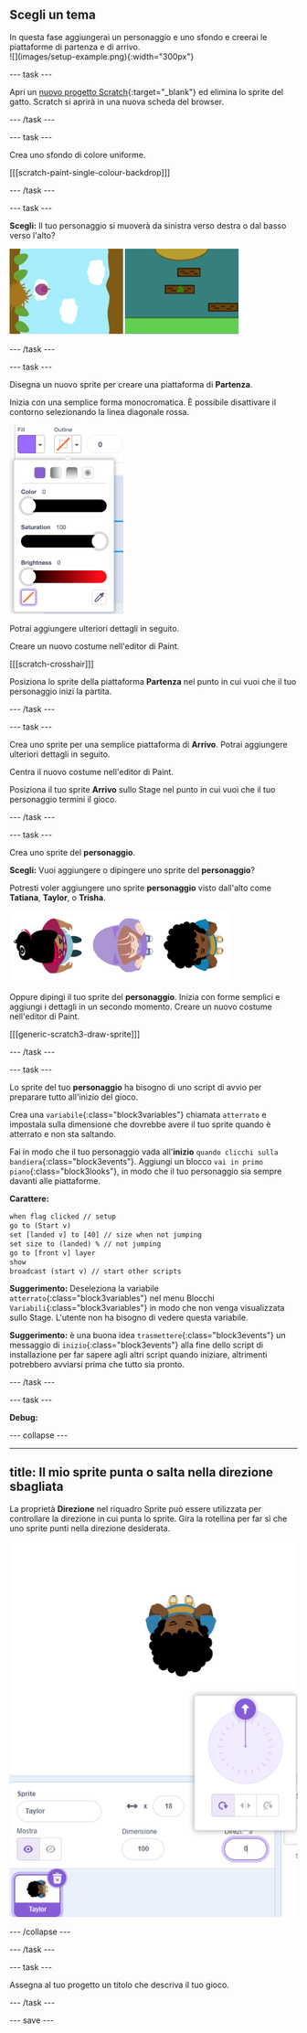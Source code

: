 ## Scegli un tema

<div style="display: flex; flex-wrap: wrap">
<div style="flex-basis: 200px; flex-grow: 1; margin-right: 15px;">
In questa fase aggiungerai un personaggio e uno sfondo e creerai le piattaforme di partenza e di arrivo. 
</div>
<div>
![](images/setup-example.png){:width="300px"}
</div>
</div>

--- task ---

Apri un [nuovo progetto Scratch](http://rpf.io/scratch-new){:target="_blank"} ed elimina lo sprite del gatto. Scratch si aprirà in una nuova scheda del browser.

--- /task ---

--- task ---

Crea uno sfondo di colore uniforme.

[[[scratch-paint-single-colour-backdrop]]]

--- /task ---

--- task ---

**Scegli:** Il tuo personaggio si muoverà da sinistra verso destra o dal basso verso l'alto?

![](images/direction-examples.png)

--- /task ---

--- task ---

Disegna un nuovo sprite per creare una piattaforma di **Partenza**.

Inizia con una semplice forma monocromatica. È possibile disattivare il contorno selezionando la linea diagonale rossa.

![](images/no-outline.png)

Potrai aggiungere ulteriori dettagli in seguito.

Creare un nuovo costume nell'editor di Paint.

[[[scratch-crosshair]]]

Posiziona lo sprite della piattaforma **Partenza** nel punto in cui vuoi che il tuo personaggio inizi la partita.

--- /task ---

--- task ---

Crea uno sprite per una semplice piattaforma di **Arrivo**. Potrai aggiungere ulteriori dettagli in seguito.

Centra il nuovo costume nell'editor di Paint.

Posiziona il tuo sprite **Arrivo** sullo Stage nel punto in cui vuoi che il tuo personaggio termini il gioco.

--- /task ---

--- task ---

Crea uno sprite del **personaggio**.

**Scegli:** Vuoi aggiungere o dipingere uno sprite del **personaggio**?

Potresti voler aggiungere uno sprite **personaggio** visto dall'alto come **Tatiana**, **Taylor**, o **Trisha**.

![Immagine degli sprite dall'alto verso il basso disponibili in scratch](images/top-down-sprites.png)

Oppure dipingi il tuo sprite del **personaggio**. Inizia con forme semplici e aggiungi i dettagli in un secondo momento. Creare un nuovo costume nell'editor di Paint.

[[[generic-scratch3-draw-sprite]]]

--- /task ---

--- task ---

Lo sprite del tuo **personaggio** ha bisogno di uno script di avvio per preparare tutto all'inizio del gioco.

Crea una `variabile`{:class="block3variables"} chiamata `atterrato` e impostala sulla dimensione che dovrebbe avere il tuo sprite quando è atterrato e non sta saltando.

Fai in modo che il tuo personaggio vada all'**inizio** `quando clicchi sulla bandiera`{:class="block3events"}. Aggiungi un blocco `vai in primo piano`{:class="block3looks"}, in modo che il tuo personaggio sia sempre davanti alle piattaforme.

**Carattere:**

```blocks3
when flag clicked // setup
go to (Start v)
set [landed v] to [40] // size when not jumping
set size to (landed) % // not jumping
go to [front v] layer
show
broadcast (start v) // start other scripts
```

**Suggerimento:** Deseleziona la variabile `atterrato`{:class="block3variables"} nel menu Blocchi `Variabili`{:class="block3variables"} in modo che non venga visualizzata sullo Stage. L'utente non ha bisogno di vedere questa variabile.

**Suggerimento:** è una buona idea `trasmettere`{:class="block3events"} un messaggio di `inizio`{:class="block3events"} alla fine dello script di installazione per far sapere agli altri script quando iniziare, altrimenti potrebbero avviarsi prima che tutto sia pronto.

--- /task ---

--- task ---

**Debug:**

--- collapse ---

---
title: Il mio sprite punta o salta nella direzione sbagliata
---

La proprietà **Direzione** nel riquadro Sprite può essere utilizzata per controllare la direzione in cui punta lo sprite. Gira la rotellina per far sì che uno sprite punti nella direzione desiderata.

![Il riquadro sprite con la proprietà direzione selezionata. Viene visualizzato un menu a comparsa con una rotellina direzionale utilizzata per regolare la direzione in cui punta lo sprite.](images/direction-property.png)

--- /collapse ---

--- /task ---

--- task ---

Assegna al tuo progetto un titolo che descriva il tuo gioco.

--- /task ---

--- save ---
